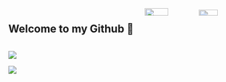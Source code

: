 <div style="display: flex; flex-wrap: wrap; justify-content: space-between;">
  <h2>Welcome to my Github 👋</h2>
  <div style="width: 46%;">
    <img width="45%" src="https://github-readme-stats.vercel.app/api?username=SecHex&show_icons=true&theme=dark" />
    <img width="40%" src="https://github-readme-stats.vercel.app/api/top-langs/?username=SecHex&theme=dark&layout=compact" />
  </div>
</div>                    

[![](https://dcbadge.vercel.app/api/server/SecHex?theme=gray)](https://discord.gg/SecHex?theme=gray)                          

![](https://komarev.com/ghpvc/?username=SecHex&color=grey)










